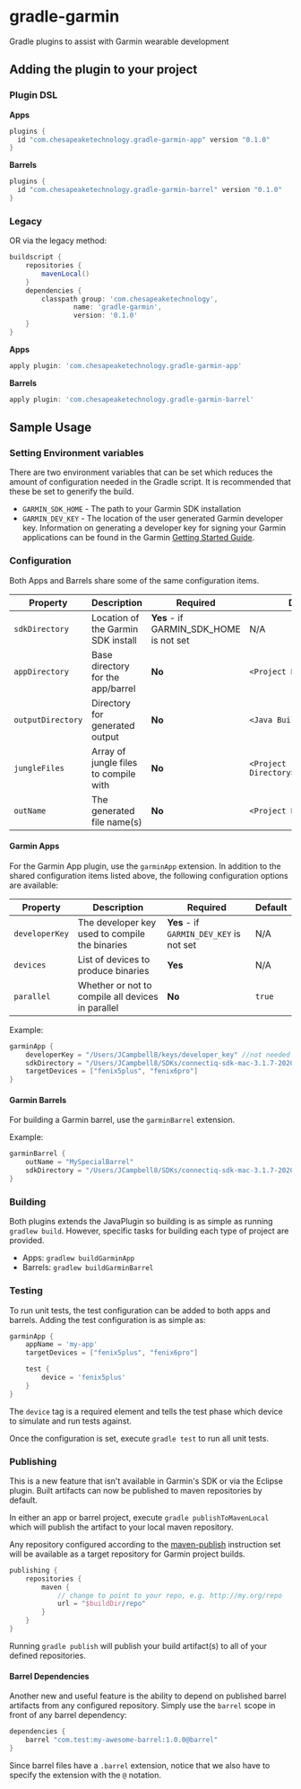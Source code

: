 # gradle-garmin

Gradle plugins to assist with Garmin wearable development

## Adding the plugin to your project
### Plugin DSL
**Apps**
```groovy
plugins {
  id "com.chesapeaketechnology.gradle-garmin-app" version "0.1.0"
}
```
**Barrels**

```groovy
plugins {
  id "com.chesapeaketechnology.gradle-garmin-barrel" version "0.1.0"
}
```

### Legacy
OR via the legacy method:
```groovy
buildscript {
    repositories {
        mavenLocal()
    }
    dependencies {
        classpath group: 'com.chesapeaketechnology',
                name: 'gradle-garmin',
                version: '0.1.0'
    }
}
```

**Apps**
```groovy
apply plugin: 'com.chesapeaketechnology.gradle-garmin-app'
```

**Barrels**
```groovy
apply plugin: 'com.chesapeaketechnology.gradle-garmin-barrel' 
```

## Sample Usage

### Setting Environment variables
There are two environment variables that can be set which reduces the amount of configuration needed in the Gradle 
script. It is recommended that these be set to generify the build.

* `GARMIN_SDK_HOME` - The path to your Garmin SDK installation
* `GARMIN_DEV_KEY` - The location of the user generated Garmin developer key. Information on generating a developer key
for signing your Garmin applications can be found in the Garmin [Getting Started Guide](https://developer.garmin.com/connect-iq/programmers-guide/getting-started).

### Configuration
Both Apps and Barrels share some of the same configuration items.

| Property      | Description  | Required      | Default  |
| ------------- | ------------- | ------------- | ------------ |
| `sdkDirectory`  | Location of the Garmin SDK install   | **Yes** - if GARMIN_SDK_HOME is not set | N/A
| `appDirectory`  | Base directory for the app/barrel      |   **No** | `<Project Directory>`
| `outputDirectory` | Directory for generated output     |    **No** | `<Java Build Directory>`
| `jungleFiles` | Array of jungle files to compile with    |    **No** | `<Project Directory>/monkey.jungle`
| `outName` | The generated file name(s)     |    **No** | `<Project Name>`


#### Garmin Apps

For the Garmin App plugin, use the `garminApp` extension. In addition to the shared configuration items listed above, 
the following configuration options are available:

| Property      | Description  | Required      | Default  |
| ------------- | ------------- | ------------- | ------------ |
| `developerKey`  | The developer key used to compile the binaries  | **Yes** - if `GARMIN_DEV_KEY` is not set | N/A
| `devices`  | List of devices to produce binaries      |   **Yes** | N/A
| `parallel` | Whether or not to compile all devices in parallel     |    **No** | `true`

Example:
```groovy
garminApp {
    developerKey = "/Users/JCampbell8/keys/developer_key" //not needed if GARMIN_DEV_KEY is set
    sdkDirectory = "/Users/JCampbell8/SDKs/connectiq-sdk-mac-3.1.7-2020-01-23-a3869d977" //not needed if GARMIN_SDK_HOME is set
    targetDevices = ["fenix5plus", "fenix6pro"]
}
```

#### Garmin Barrels

For building a Garmin barrel, use the `garminBarrel` extension.

Example:
```groovy
garminBarrel {
    outName = "MySpecialBarrel"
    sdkDirectory = "/Users/JCampbell8/SDKs/connectiq-sdk-mac-3.1.7-2020-01-23-a3869d977" //not needed if GARMIN_SDK_HOME is set
}
```

### Building
Both plugins extends the JavaPlugin so building is as simple as running `gradlew build`. However, specific tasks for
building each type of project are provided.

* Apps: `gradlew buildGarminApp`
* Barrels: `gradlew buildGarminBarrel`

### Testing
To run unit tests, the test configuration can be added to both apps and barrels. Adding the test configuration
is as simple as:

```groovy
garminApp {
    appName = 'my-app'
    targetDevices = ["fenix5plus", "fenix6pro"]

    test {
        device = 'fenix5plus'
    }
}
```

The `device` tag is a required element and tells the test phase which device to simulate and run tests against.

Once the configuration is set, execute `gradle test` to run all unit tests.

### Publishing
This is a new feature that isn't available in Garmin's SDK or via the Eclipse plugin. Built artifacts can now be published to 
maven repositories by default.

In either an app or barrel project, execute `gradle publishToMavenLocal` which will publish the artifact to your local
maven repository.

Any repository configured according to the [maven-publish](https://docs.gradle.org/current/userguide/publishing_maven.html#publishing_maven:repositories)
instruction set will be available as a target repository for Garmin project builds.

```groovy
publishing {
    repositories {
        maven {
            // change to point to your repo, e.g. http://my.org/repo
            url = "$buildDir/repo"
        }
    }
}
```
Running `gradle publish` will publish your build artifact(s) to all of your defined repositories. 

#### Barrel Dependencies
Another new and useful feature is the ability to depend on published barrel artifacts from any configured
repository. Simply use the `barrel` scope in front of any barrel dependency:

```groovy
dependencies {
    barrel "com.test:my-awesome-barrel:1.0.0@barrel"
}
```
Since barrel files have a `.barrel` extension, notice that we also have to specify the extension with the `@` notation.
